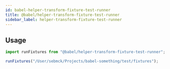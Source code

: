 ```yaml
---
id: babel-helper-transform-fixture-test-runner
title: @babel/helper-transform-fixture-test-runner
sidebar_label: helper-transform-fixture-test-runner
---
```


## Usage

```javascript
import runFixtures from "@babel/helper-transform-fixture-test-runner";

runFixtures("/User/sebmck/Projects/babel-something/test/fixtures");
```

